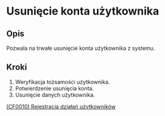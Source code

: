 # Usunięcie konta użytkownika

## Opis
Pozwala na trwałe usunięcie konta użytkownika z systemu.

## Kroki
1. Weryfikacja tożsamości użytkownika.
2. Potwierdzenie usunięcia konta.
3. Usunięcie danych użytkownika.

[(CF0010) Rejestracja działań użytkowników](../../../3.wizja.systemu/3.3.cechy.funkcjonalne/CF00010.md)